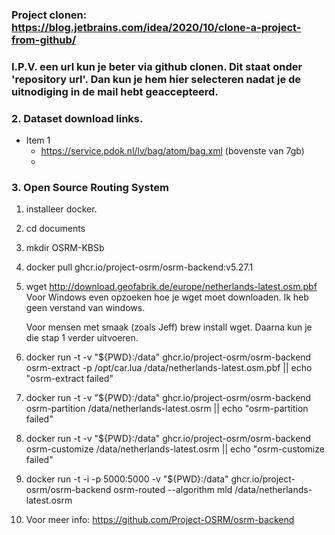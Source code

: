 ### Project clonen: https://blog.jetbrains.com/idea/2020/10/clone-a-project-from-github/
### I.P.V. een url kun je beter via github clonen. Dit staat onder 'repository url'. Dan kun je hem hier selecteren nadat je de uitnodiging in de mail hebt geaccepteerd.

### 2. Dataset download links.
* Item 1
   * https://service.pdok.nl/lv/bag/atom/bag.xml (bovenste van 7gb)
   * 

### 3. Open Source Routing System


1. installeer docker.
2. cd documents
3. mkdir OSRM-KBSb
4. docker pull ghcr.io/project-osrm/osrm-backend:v5.27.1

5. wget http://download.geofabrik.de/europe/netherlands-latest.osm.pbf
    Voor Windows even opzoeken hoe je wget moet downloaden. Ik heb geen verstand van windows.
    
    Voor mensen met smaak (zoals Jeff) brew install wget. Daarna kun je die stap 1 verder uitvoeren.

6. docker run -t -v "${PWD}:/data" ghcr.io/project-osrm/osrm-backend osrm-extract -p /opt/car.lua /data/netherlands-latest.osm.pbf || echo "osrm-extract failed"


7. docker run -t -v "${PWD}:/data" ghcr.io/project-osrm/osrm-backend osrm-partition /data/netherlands-latest.osrm || echo "osrm-partition failed"
8. docker run -t -v "${PWD}:/data" ghcr.io/project-osrm/osrm-backend osrm-customize /data/netherlands-latest.osrm || echo "osrm-customize failed"


9. docker run -t -i -p 5000:5000 -v "${PWD}:/data" ghcr.io/project-osrm/osrm-backend osrm-routed --algorithm mld /data/netherlands-latest.osrm

10. Voor meer info: https://github.com/Project-OSRM/osrm-backend